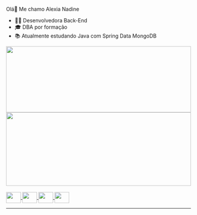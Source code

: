 Olá👋 Me chamo Alexia Nadine

- 👩‍💻 Desenvolvedora Back-End
- 🎓 DBA por formação
- 📚 Atualmente estudando Java com Spring Data MongoDB


<div> 
	<a href="https://github.com/alexia-nadine">
	<img height="180em" width="100%" src="https://github-readme-stats.vercel.app/api?username=alexia-nadine&show_icons=true&theme=midnight-purple&include_allcommits=true&count_private=true"/>
  
  <img height="200em" width="100%" src="https://github-readme-stats.vercel.app/api/top-langs/?username=alexia-nadine&layout=compact&langs_count=16&theme=midnight-purple"/>
</div>

<div style="display: inline_block"><br>

  <img align="center" height="30" width="40" src="https://cdn.jsdelivr.net/gh/devicons/devicon/icons/java/java-original.svg">
  
  <img align="center" height="30" width="40" src="https://cdn.jsdelivr.net/gh/devicons/devicon/icons/javascript/javascript-original.svg">
  
  <img align="center" height="30" width="40" src="https://cdn.jsdelivr.net/gh/devicons/devicon/icons/html5/html5-original.svg">
  
  <img align="center" height="30" width="40" src="https://cdn.jsdelivr.net/gh/devicons/devicon/icons/css3/css3-original.svg">

</div>
<hr>






